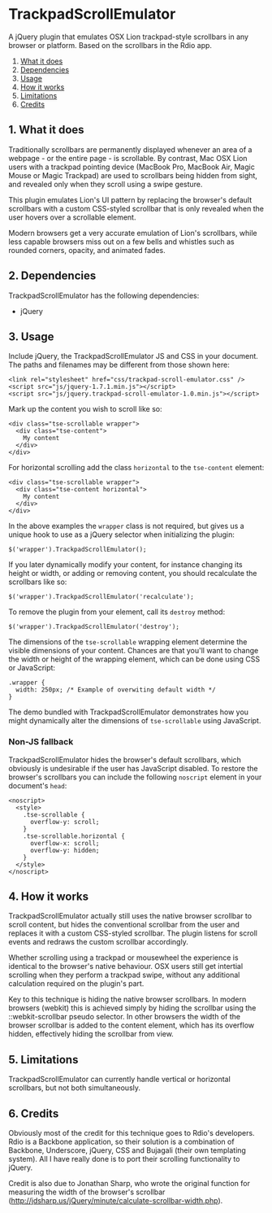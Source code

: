 # TrackpadScrollEmulator

A jQuery plugin that emulates OSX Lion trackpad-style scrollbars in any browser or platform. Based on the scrollbars in the Rdio app.

1. [What it does](1-what-it-does)
2. [Dependencies](2-dependencies)
3. [Usage](3-usage)
4. [How it works](4-how-it-works)
5. [Limitations](5-limitations)
6. [Credits](6-credits)

## 1. What it does

Traditionally scrollbars are permanently displayed whenever an area of a webpage - or the entire page - is scrollable. By contrast, Mac OSX Lion users with a trackpad pointing device (MacBook Pro, MacBook Air, Magic Mouse or Magic Trackpad) are used to scrollbars being hidden from sight, and revealed only when they scroll using a swipe gesture.

This plugin emulates Lion's UI pattern by replacing the browser's default scrollbars with a custom CSS-styled scrollbar that is only revealed when the user hovers over a scrollable element.

Modern browsers get a very accurate emulation of Lion's scrollbars, while less capable browsers miss out on a few bells and whistles such as rounded corners, opacity, and animated fades.

## 2. Dependencies

TrackpadScrollEmulator has the following dependencies:

- jQuery

## 3. Usage

Include jQuery, the TrackpadScrollEmulator JS and CSS in your document. The paths and filenames may be different from those shown here:

    <link rel="stylesheet" href="css/trackpad-scroll-emulator.css" />
    <script src="js/jquery-1.7.1.min.js"></script>
    <script src="js/jquery.trackpad-scroll-emulator-1.0.min.js"></script>

Mark up the content you wish to scroll like so:

    <div class="tse-scrollable wrapper">
      <div class="tse-content">
        My content
      </div>
    </div>

For horizontal scrolling add the class `horizontal` to the `tse-content` element:

    <div class="tse-scrollable wrapper">
      <div class="tse-content horizontal">
        My content
      </div>
    </div>

In the above examples the `wrapper` class is not required, but gives us a unique hook to use as a jQuery selector when initializing the plugin:

    $('wrapper').TrackpadScrollEmulator();

If you later dynamically modify your content, for instance changing its height or width, or adding or removing content, you should recalculate the scrollbars like so:

    $('wrapper').TrackpadScrollEmulator('recalculate');

To remove the plugin from your element, call its `destroy` method:

    $('wrapper').TrackpadScrollEmulator('destroy');

The dimensions of the `tse-scrollable` wrapping element determine the visible dimensions of your content. Chances are that you'll want to change the width or height of the wrapping element, which can be done using CSS or JavaScript:

    .wrapper {
      width: 250px; /* Example of overwiting default width */
    }

The demo bundled with TrackpadScrollEmulator demonstrates how you might dynamically alter the dimensions of `tse-scrollable` using JavaScript.

### Non-JS fallback

TrackpadScrollEmulator hides the browser's default scrollbars, which obviously is undesirable if the user has JavaScript disabled. To restore the browser's scrollbars you can include the following `noscript` element in your document's `head`:

    <noscript>
      <style>
        .tse-scrollable {
          overflow-y: scroll;
        }
        .tse-scrollable.horizontal {
          overflow-x: scroll;
          overflow-y: hidden;
        }
      </style>
    </noscript>

## 4. How it works

TrackpadScrollEmulator actually still uses the native browser scrollbar to scroll content, but hides the conventional scrollbar from the user and replaces it with a custom CSS-styled scrollbar. The plugin listens for scroll events and redraws the custom scrollbar accordingly.

Whether scrolling using a trackpad or mousewheel the experience is identical to the browser's native behaviour. OSX users still get intertial scrolling when they perform a trackpad swipe, without any additional calculation required on the plugin's part.

Key to this technique is hiding the native browser scrollbars. In modern browsers (webkit) this is achieved simply by hiding the scrollbar using the ::webkit-scrollbar pseudo selector. In other browsers the width of the browser scrollbar is added to the content element, which has its overflow hidden, effectively hiding the scrollbar from view.

## 5. Limitations

TrackpadScrollEmulator can currently handle vertical or horizontal scrollbars, but not both simultaneously.

## 6. Credits

Obviously most of the credit for this technique goes to Rdio's developers. Rdio is a Backbone application, so their solution is a combination of Backbone, Underscore, jQuery, CSS and Bujagali (their own templating system). All I have really done is to port their scrolling functionality to jQuery.

Credit is also due to Jonathan Sharp, who wrote the original function for measuring the width of the browser's scrollbar (http://jdsharp.us/jQuery/minute/calculate-scrollbar-width.php).

